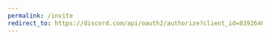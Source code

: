 ```yaml
---
permalink: /invite
redirect_to: https://discord.com/api/oauth2/authorize?client_id=839264035756310589&permissions=1039658101&scope=bot%20applications.commands
---
```

